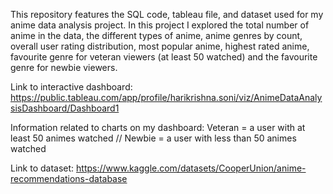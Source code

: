 This repository features the SQL code, tableau file, and dataset used for my anime data analysis project. In this project I explored the total number of anime in the data, the different types of anime, anime genres by count, overall user rating distribution, most popular anime, highest rated anime, favourite genre for veteran viewers (at least 50 watched) and the favourite genre for newbie viewers.

Link to interactive dashboard: https://public.tableau.com/app/profile/harikrishna.soni/viz/AnimeDataAnalysisDashboard/Dashboard1

Information related to charts on my dashboard: Veteran = a user with at least 50 animes watched // Newbie = a user with less than 50 animes watched

Link to dataset: https://www.kaggle.com/datasets/CooperUnion/anime-recommendations-database
